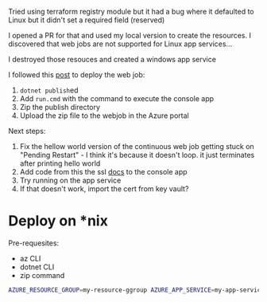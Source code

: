 Tried using terraform registry module but it had a bug where it defaulted to Linux but it didn't set a required field (reserved)

I opened a PR for that and used my local version to create the resources. I discovered that web jobs are not supported for Linux app services...

I destroyed those resouces and created a windows app service

I followed this [post](https://blogs.msdn.microsoft.com/benjaminperkins/2017/03/07/how-to-deploy-a-net-core-console-application-to-azure-webjob/) to deploy the web job:
1. `dotnet publish`ed
1. Add `run.cmd` with the command to execute the console app
1. Zip the publish directory
1. Upload the zip file to the webjob in the Azure portal

Next steps:
1. Fix the hellow world version of the continuous web job getting stuck on "Pending Restart" - I think it's because it doesn't loop. it just terminates after printing hello world
1. Add code from this the ssl [docs](https://docs.microsoft.com/en-us/azure/app-service/app-service-web-ssl-cert-load) to the console app
1. Try running on the app service
1. If that doesn't work, import the cert from key vault?


# Deploy on *nix

Pre-requesites:
- az CLI
- dotnet CLI
- zip command

```bash
AZURE_RESOURCE_GROUP=my-resource-ggroup AZURE_APP_SERVICE=my-app-service ./deploy.sh
```
